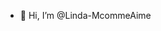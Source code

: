 - 👋 Hi, I’m @Linda-McommeAime

<!---
Linda-McommeAime/Linda-McommeAime is a ✨ special ✨ repository because its `README.md` (this file) appears on your GitHub profile.
You can click the Preview link to take a look at your changes.
--->
